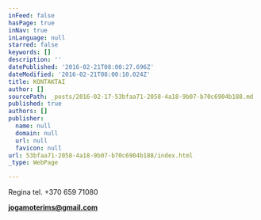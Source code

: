 ```yaml
---
inFeed: false
hasPage: true
inNav: true
inLanguage: null
starred: false
keywords: []
description: ''
datePublished: '2016-02-21T08:00:27.696Z'
dateModified: '2016-02-21T08:00:10.024Z'
title: KONTAKTAI
author: []
sourcePath: _posts/2016-02-17-53bfaa71-2058-4a18-9b07-b70c6904b188.md
published: true
authors: []
publisher:
  name: null
  domain: null
  url: null
  favicon: null
url: 53bfaa71-2058-4a18-9b07-b70c6904b188/index.html
_type: WebPage

---
```

Regina tel. +370 659 71080

**jogamoterims@gmail.com**
